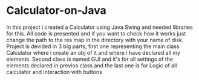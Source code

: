 # Calculator-on-Java
In this project i created a Calculator using Java Swing and needed libraries for this. All code is presented and if you want to check how it works just change the path to the res map in the directory with your name of disk. Project is devided in 3 big parts, first one representing the main class Calculator where i create an obj of it and where i have declared all my elements. Second class is named GUI and it's for all settings of the elements declared in previos class and the last one is for Logic of all calculator and interaction with buttons
